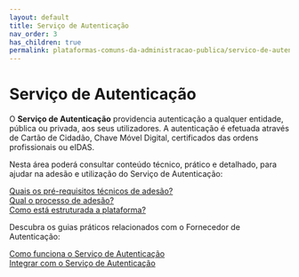 ```yaml
---
layout: default
title: Serviço de Autenticação
nav_order: 3
has_children: true
permalink: plataformas-comuns-da-administracao-publica/servico-de-autenticacao
---
```



<link rel="stylesheet" href="{{ site.baseurl }}/styles.css">

# Serviço de Autenticação

O **Serviço de Autenticação** providencia autenticação a qualquer entidade, pública ou privada, aos seus utilizadores. A autenticação é efetuada através de Cartão de Cidadão, Chave Móvel Digital, certificados das ordens profissionais ou eIDAS.

Nesta área poderá consultar conteúdo técnico, prático e detalhado, para ajudar na adesão e utilização do Serviço de Autenticação:

<a href="../../plataformas-comuns-da-administracao-publica/servico-de-autenticacao/quais-os-pre-requisitos-tecnicos-de-adesao" class="button">Quais os pré-requisitos técnicos de adesão?</a><br>
<a href="../../plataformas-comuns-da-administracao-publica/servico-de-autenticacao/qual-o-processo-de-adesao" class="button">Qual o processo de adesão?</a><br>
<a href="../../plataformas-comuns-da-administracao-publica/servico-de-autenticacao/como-esta-estruturada-a-plataforma" class="button">Como está estruturada a plataforma?</a><br>


  Descubra os guias práticos relacionados com o Fornecedor de Autenticação:

  <a href="../../guias-praticos/como-funciona-o-servico-de-autenticacao/" class="button">Como funciona o Serviço de Autenticação</a><br>
  <a href="../../guias-praticos/integrar-com-o-servico-de-autenticacao/" class="button">Integrar com o Serviço de Autenticação</a>